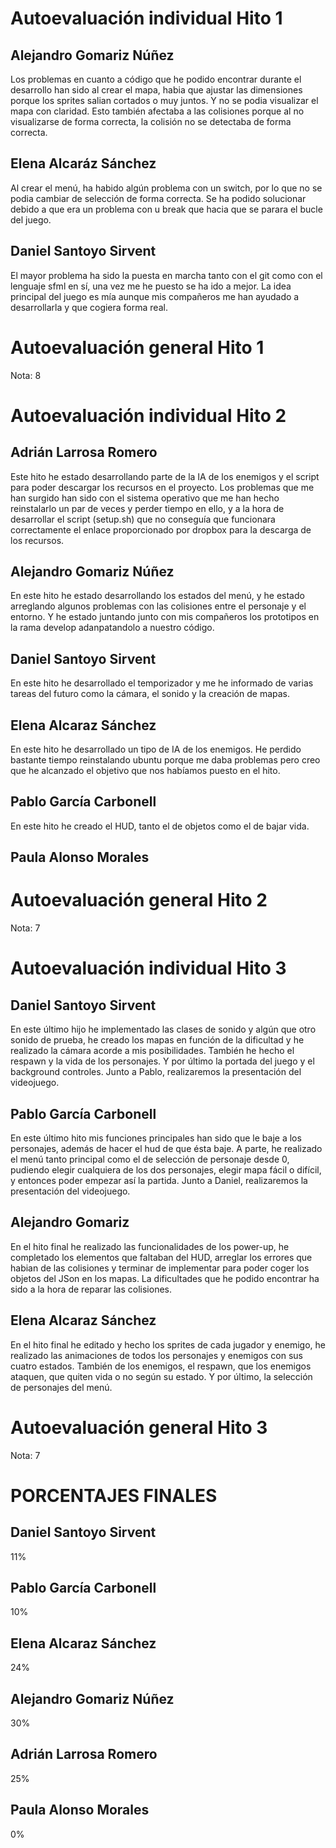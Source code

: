 # Autoevaluación individual Hito 1

## Alejandro Gomariz Núñez
Los problemas en cuanto a código que he podido encontrar durante el desarrollo han sido al crear el mapa, habia que ajustar las dimensiones porque los sprites salian cortados o muy juntos. Y no se podia visualizar el mapa con claridad. Esto también afectaba a las colisiones porque al no visualizarse de forma correcta, la colisión no se detectaba de forma correcta.

## Elena Alcaráz Sánchez
Al crear el menú, ha habido algún problema con un switch, por lo que no se podia cambiar de selección de forma correcta. Se ha podido solucionar debido a que era un problema con u break que hacia que se parara el bucle del juego.

## Daniel Santoyo Sirvent
El mayor problema ha sido la puesta en marcha tanto con el git como con el lenguaje sfml en sí, una vez me he puesto se ha ido a mejor. La idea principal del juego es mía aunque mis compañeros me han ayudado a desarrollarla y que cogiera forma real.

# Autoevaluación general Hito 1
Nota: 8

# Autoevaluación individual Hito 2

## Adrián Larrosa Romero
Este hito he estado desarrollando parte de la IA de los enemigos y el script para poder descargar los recursos en el proyecto. Los problemas que me han surgido han sido con el sistema operativo que me han hecho reinstalarlo un par de veces y perder tiempo en ello, y a la hora de desarrollar el script (setup.sh) que no conseguía que funcionara correctamente el enlace proporcionado por dropbox para la descarga de los recursos.

## Alejandro Gomariz Núñez
En este hito he estado desarrollando los estados del menú, y he estado arreglando algunos problemas con las colisiones entre el personaje y el entorno. Y he estado juntando junto con mis compañeros los prototipos en la rama develop adanpatandolo a nuestro código.

## Daniel Santoyo Sirvent
En este hito he desarrollado el temporizador y me he informado de varias tareas del futuro como la cámara, el sonido y la creación de mapas.

## Elena Alcaraz Sánchez
En este hito he desarrollado un tipo de IA de los enemigos. He perdido bastante tiempo reinstalando ubuntu porque me daba problemas pero creo que he alcanzado el objetivo que nos habíamos puesto en el hito.

## Pablo García Carbonell
En este hito he creado el HUD, tanto el de objetos como el de bajar vida.

## Paula Alonso Morales


# Autoevaluación general Hito 2
Nota: 7


# Autoevaluación individual Hito 3

## Daniel Santoyo Sirvent
En este último hijo he implementado las clases de sonido y algún que otro sonido de prueba, he creado los mapas en función de la dificultad y he realizado la cámara acorde a mis posibilidades. También he hecho el respawn y la vida de los personajes. Y por último la portada del juego y el background controles. Junto a Pablo, realizaremos la presentación del videojuego.

## Pablo García Carbonell
En este último hito mis funciones principales han sido que le baje a los personajes, además de hacer el hud de que ésta baje. A parte, he realizado el menú tanto principal como el de selección de personaje desde 0, pudiendo elegir cualquiera de los dos personajes, elegir mapa fácil o difícil, y entonces poder empezar así la partida. Junto a Daniel, realizaremos la presentación del videojuego.

## Alejandro Gomariz
En el hito final he realizado las funcionalidades de los power-up, he completado los elementos que faltaban del HUD, arreglar los errores que habian de las colisiones y terminar de implementar para poder coger los objetos del JSon en los mapas. La dificultades que he podido encontrar ha sido a la hora de reparar las colisiones.

## Elena Alcaraz Sánchez
En el hito final he editado y hecho los sprites de cada jugador y enemigo, he realizado las animaciones de todos los personajes y enemigos con sus cuatro estados. También de los enemigos, el respawn, que los enemigos ataquen, que quiten vida o no según su estado. Y por último, la selección de personajes del menú.

# Autoevaluación general Hito 3
Nota: 7


# PORCENTAJES FINALES
## Daniel Santoyo Sirvent
 11%
## Pablo García Carbonell
 10%

## Elena Alcaraz Sánchez
 24%

## Alejandro Gomariz Núñez
 30%

## Adrián Larrosa Romero
 25%

## Paula Alonso Morales
 0%




